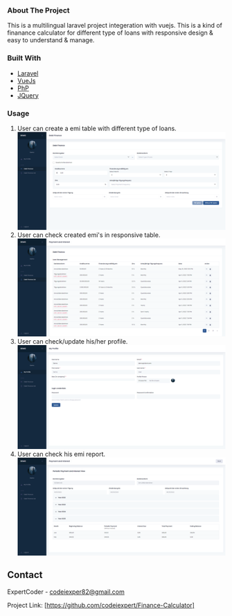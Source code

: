 
### About The Project
This is a multilingual laravel project integeration with vuejs.
This is a kind of finanance calculator for different type of loans with responsive design 
& easy to understand & manage.

### Built With

* [Laravel](https://laravel.com/)
* [VueJs](https://vuejs.org/)
* [PhP](https://www.php.net/)
* [JQuery](https://jquery.com)


### Usage
  1. User can create a emi table with different type of loans.
     <img src="screenshots/screenshot1.png" alt="Calculator">
  2. User can check created emi's in responsive table.
     <img src="screenshots/screenshot2.png" alt="Calculator">
  3. User can check/update his/her profile.
     <img src="screenshots/screenshot3.png" alt="Calculator">
  4. User can check his emi report.
     <img src="screenshots/screenshot4.png" alt="Calculator">

## Contact

ExpertCoder - codeiexper82@gmail.com

Project Link: [https://github.com/codeiexpert/Finance-Calculator]





